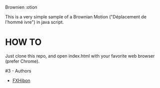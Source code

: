 Brownien :otion

This is a very simple sample of a Brownian Motion ("Déplacement de l'hommé ivre") in java script.

HOW TO
=======

Just clone this repo, and open index.html with your favorite web browser (prefer Chrome).

#3 - Authors
- [FXHibon](https://github.com/FXHibon)